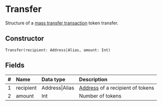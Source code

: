 # Transfer

Structure of a [mass transfer transaction](/blockchain/transaction-type/mass-transfer-transaction.md) token transfer.

## Constructor

``` ride
Transfer(recipient: Address|Alias, amount: Int)
```

## Fields

| # | Name | Data type | Description |
| :--- | :--- | :--- | :--- |
| 1 | recipient | Address&#124;Alias | [Address](/blockchain/address.md) of a recipient of tokens |
| 2 | amount | Int | Number of tokens |
